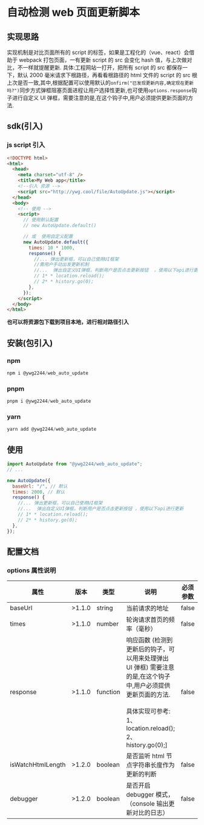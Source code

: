 # 自动检测 web 页面更新脚本

## 实现思路

实现机制是对比页面所有的 script 的标签，如果是工程化的（vue、react）会借助于 webpack 打包页面，一有更新 script 的 src 会变化 hash 值，与上次做对比，不一样就提醒更新.
具体:工程网站一打开，把所有 script 的 src 都保存一下，默认 2000 毫米请求下根路径，再看看根路径的 html 文件的 script 的 src 根上次是否一致,其中,根据配置可以使用默认的`onfirm("已发现更新内容,确定现在更新吗?")`同步方式弹框阻塞页面进程让用户选择性更新,也可使用`options.response`钩子进行自定义 UI 弹框，需要注意的是,在这个钩子中,用户必须提供更新页面的方法.

## sdk(引入)

### js script 引入

```html
<!DOCTYPE html>
<html>
  <head>
    <meta charset="utf-8" />
    <title>My Web app</title>
    <!--引入 资源 -->
    <script src="http://ywg.cool/file/AutoUpdate.js"></script>
  </head>
  <body>
    <!-- 使用 -->
    <script>
      // 使用默认配置
      // new AutoUpdate.default()

      // 或  使用自定义配置
      new AutoUpdate.default({
        times: 10 * 1000,
        response() {
          //... 弹出更新框，可以自己使用UI框架
          //需用户手动出发更新机制
          //...  弹出自定义UI弹框，判断用户是否点击更新按钮  ，使用以下api进行更新
          // 1* * location.reload();
          // 2* * history.go(0);
        },
      });
    </script>
  </body>
</html>
```

**也可以将资源包下载到项目本地，进行相对路径引入**

## 安装(包引入)

### npm

```javascript
npm i @ywg2244/web_auto_update
```

### pnpm

```javascript
pnpm i @ywg2244/web_auto_update
```

### yarn

```javascript
yarn add @ywg2244/web_auto_update
```

## 使用

```javascript
import AutoUpdate from "@ywg2244/web_auto_update";
// ...

new AutoUpdate({
  baseUrl: "/", // 默认
  times: 2000, // 默认
  response() {
    //... 弹出更新框，可以自己使用UI框架
    //...  弹出自定义UI弹框，判断用户是否点击更新按钮 ，使用以下api进行更新
    // 1* * location.reload();
    // 2* * history.go(0);
  },
});
```

## 配置文档

### options 属性说明

| 属性              | 版本   | 类型     | 说明                                                                                                                                                    | 必须参数 | 默认值 |
| ----------------- | ------ | -------- | ------------------------------------------------------------------------------------------------------------------------------------------------------- | -------- | :----- |
| baseUrl           | >1.1.0 | string   | 当前请求的地址                                                                                                                                          | false    | '/'    |
| times             | >1.1.0 | number   | 轮询请求首页的频率（毫秒）                                                                                                                              | false    | 2000   |
| response          | >1.1.0 | function | 响应函数 (检测到更新后的钩子，可以用来处理弹出 UI 弹框) 需要注意的是,在这个钩子中,用户必须提供更新页面的方法. <br/><br/> 具体实现可参考:<br />1、 location.reload(); <br/>2、 history.go(0);] | false    |        |
| isWatchHtmlLength | >1.2.0 | boolean  | 是否监听 html 节点字符串长度作为更新的判断                                                                                                              | false    | false  |
| debugger          | >1.2.0 | boolean  | 是否开启 debugger 模式，（console 输出更新对比的日志）                                                                                                  | false    | false  |
